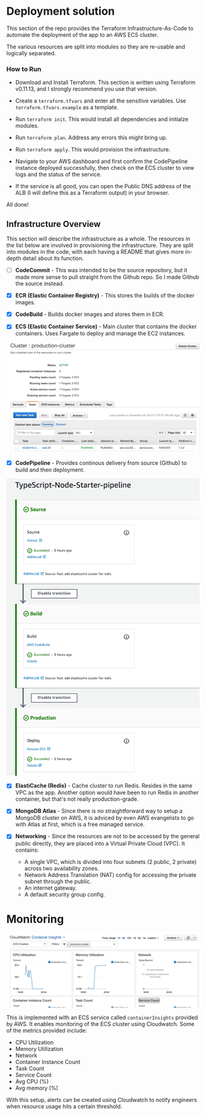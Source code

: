 # Deployment solution

This section of the repo provides the Terraform Infrastructure-As-Code to automate the deployment of the app to an AWS ECS cluster. 

The various resources are split into modules so they are re-usable and logically separated.

### How to Run
- Download and Install Terraform. This section is written using Terraform v0.11.13, and I strongly recommend you use that version.

- Create a `terraform.tfvars` and enter all the sensitive variables. Use `terraform.tfvars.example` as a template.

- Run `terraform init`. This would install all dependencies and initialze modules.

- Run `terraform plan`. Address any errors this might bring up.

- Run `terraform apply`. This would provision the infrastructure.

- Navigate to your AWS dashboard and first confirm the CodePipeline instance deployed successfully, then check on the ECS cluster to view logs and the status of the service.

- If the service is all good, you can open the Public DNS address of the ALB (I will define this as a Terraform output) in your browser.

All done!

## Infrastructure Overview

This section will describe the infrastructure as a whole. The resources in the list below are involved in  provisioning the infrastructure. They are split into modules in the code, with each having a README that gives more in-depth detail about its function.

- [ ] **CodeCommit** - This was intended to be the source repository, but it made more sense to pull straight from the Github repo. So I made Github the source instead.

- [x] **ECR (Elastic Container Registry)** - This stores the builds of the docker images.

- [x] **CodeBuild** - Builds docker images and stores them in ECR.

- [x] **ECS (Elastic Container Service)** - Main cluster that contains the docker containers. Uses Fargate to deploy and manage the EC2 instances. 

![](./screenshots/Screen-3.png)


- [x] **CodePipeline** - Provides continous delivery from source (Github) to build and then deployment.

![](./screenshots/Screen-2.png)


- [x] **ElastiCache (Redis)** - Cache cluster to run Redis. Resides in the same VPC as the app. Another option would have been to run Redis in another container, but that's not really production-grade.

- [x] **MongoDB Atlas** - Since there is no straightforward way to setup a MongoDB cluster on AWS, it is adviced by even AWS evangelists to go with Atlas at first, which is a free managed service.

- [x] **Networking** - Since the resources are not to be accessed by the general public directly, they are placed into a Virtual Private Cloud (VPC). It contains:
    - A single VPC, which is divided into four subnets (2 public, 2 private) across two availability zones.
    - Network Address Translation (NAT) config for accessing the private subnet through the public.
    - An internet gateway.
    - A default security group config.


# Monitoring

![](./screenshots/Screen-1.png)

This is implemented with an ECS service called `containerInsights` provided by AWS. It enables monitoring of the ECS cluster using Cloudwatch. Some of the metrics provided include:
- CPU Utilization
- Memory Utilization
- Network
- Container Instance Count
- Task Count
- Service Count
- Avg CPU (%)
- Avg memory (%)

With this setup, alerts can be created using Cloudwatch to notify engineers when resource usage hits a certain threshold. 